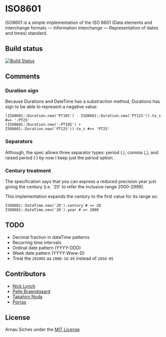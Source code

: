# ISO8601

ISO8601 is a simple implementation of the ISO 8601 (Data elements and 
interchange formats — Information interchange — Representation of dates and 
times) standard.

## Build status
[![Build Status](https://secure.travis-ci.org/arnau/ISO8601.png?branch=master)](http://travis-ci.org/arnau/ISO8601/)


## Comments

### Duration sign

Because Durations and DateTime has a substraction method, Durations has sign to be able to represent a negative value:

    (ISO8601::Duration.new('PT10S') - ISO8601::Duration.new('PT12S')).to_s #=> '-PT2S'
    (ISO8601::Duration.new('-PT10S') + ISO8601::Duration.new('PT12S')).to_s #=> 'PT2S'

### Separators

Although, the spec allows three separator types: period (.), comma (,), and raised period (·) by now I keep just the period option.

### Century treatment

The specification says that you can express a reduced precision year
just giving the century (i.e. '20' to refer the inclusive range 2000-2999).

This implementation expands the century to the first value for its range
so:

    ISO8601::DateTime.new('20').century # => 20
    ISO8601::DateTime.new('20').year # => 2000


## TODO

* Decimal fraction in dateTime patterns
* Recurring time intervals
* Ordinal date pattern (YYYY-DDD)
* Week date pattern (YYYY-Www-D)
* Treat the `201005` as `2000-10-05` instead of `2010-05`

## Contributors

* [Nick Lynch](https://github.com/njlynch)
* [Pelle Braendgaard](https://github.com/pelle)
* [Takahiro Noda](https://github.com/tnoda)
* [Porras](https://github.com/porras)

## License

Arnau Siches under the [MIT License](https://github.com/arnau/ISO8601/blob/master/LICENSE)

